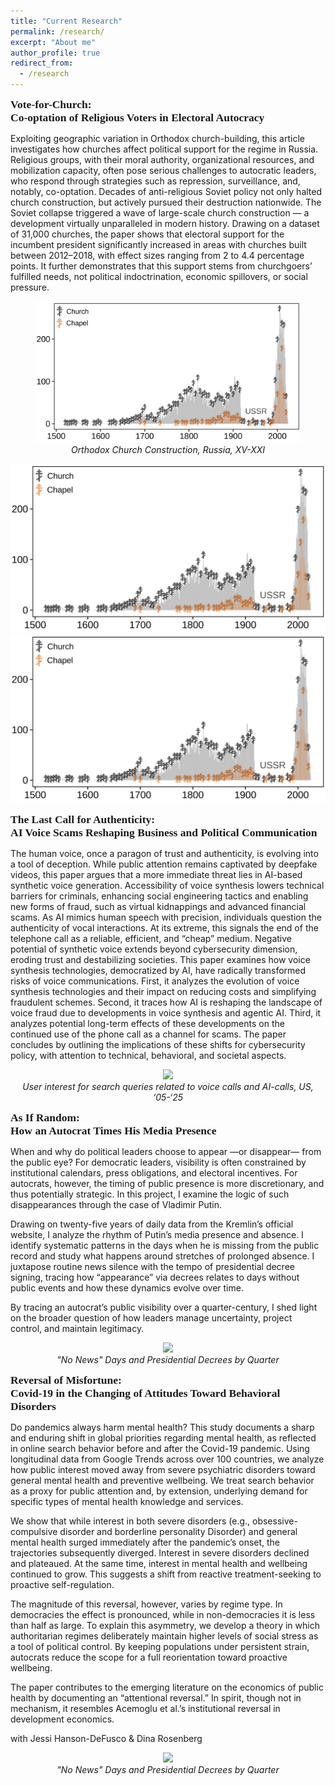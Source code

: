 ```yaml
---
title: "Current Research"
permalink: /research/
excerpt: "About me"
author_profile: true
redirect_from: 
  - /research
---
```


<style>
  .col2 {
    columns: 2 200px;         /* number of columns and width in pixels*/
    -webkit-columns: 2 200px; /* chrome, safari */
    -moz-columns: 2 200px;    /* firefox */
  }
  .col3 {
    columns: 3 100px;
    -webkit-columns: 3 100px;
    -moz-columns: 3 100px;
  }
</style>


<span style="font-family:'JetBrains Mono';font-size: 125%;"><b>Vote-for-Church:<br>Co-optation of Religious Voters in Electoral Autocracy </b></span>

Exploiting geographic variation in Orthodox church-building, this article investigates how churches affect political support for the regime in Russia. Religious groups, with their moral authority, organizational resources, and mobilization capacity, often pose serious challenges to autocratic leaders, who respond through strategies such as repression, surveillance, and, notably, co-optation. Decades of anti-religious Soviet policy not only halted church construction, but actively pursued their destruction nationwide. The Soviet collapse triggered a wave of large-scale church construction — a development virtually unparalleled in modern history. Drawing on a dataset of 31,000 churches, the paper shows that electoral support for the incumbent president significantly increased in areas with churches built between 2012–2018, with effect sizes ranging from 2 to 4.4 percentage points. It further demonstrates that this support stems from churchgoers’ fulfilled needs, not political indoctrination, economic spillovers, or social pressure.

<center>
  <figure>
    <img src="files/figs/Figure-Rel-And-Vote.png" style="max-height:500px;width:auto;">
    <figcaption><i> Orthodox Church Construction, Russia, XV-XXI </i></figcaption>
  </figure>
</center>



<img src="files/figs/Figure-Rel-And-Vote.png" style="max-height:500px;width:auto;">

<center>
<img src="files/figs/Figure-Rel-And-Vote.png" style="max-height:500px; width:auto;">
<figcaption><i></i></figcaption>
</center>

<span style="font-family:'JetBrains Mono';font-size: 125%;"><b>The Last Call for Authenticity:<br>AI Voice Scams Reshaping Business and Political Communication</b></span>
   
The human voice, once a paragon of trust and authenticity, is evolving into a tool of deception. While public attention remains captivated by deepfake videos, this paper argues that a more immediate threat lies in AI-based synthetic voice generation. Accessibility of voice synthesis lowers technical barriers for criminals, enhancing social engineering tactics and enabling new forms of fraud, such as virtual kidnappings and advanced financial scams. As AI mimics human speech with precision, individuals question the authenticity of vocal interactions. At its extreme, this signals the end of the telephone call as a reliable, efficient, and “cheap” medium. Negative potential of synthetic voice extends beyond cybersecurity dimension, eroding trust and destabilizing societies. This paper examines how voice synthesis technologies, democratized by AI, have radically transformed risks of voice communications. First, it analyzes the evolution of voice synthesis technologies and their impact on reducing costs and simplifying fraudulent schemes. Second, it traces how AI is reshaping the landscape of voice fraud due to developments in voice synthesis and agentic AI. Third, it analyzes potential long-term effects of these developments on the continued use of the phone call as a channel for scams. The paper concludes by outlining the implications of these shifts for cybersecurity policy, with attention to technical, behavioral, and societal aspects.

 <center>
<img src="https://asobolev.com/files/figs/Figure-The-Last-Call.png" style="max-height:500px; width:auto;">
<figcaption><i>User interest for search queries related to voice calls and AI-calls, US, ‘05-‘25</i></figcaption>
</center>

<span style="font-family:'JetBrains Mono';font-size: 125%;"><b>As If Random:<br>How an Autocrat Times His Media Presence</b></span>

When and why do political leaders choose to appear —or disappear— from the public eye? For democratic leaders, visibility is often constrained by institutional calendars, press obligations, and electoral incentives. For autocrats, however, the timing of public presence is more discretionary, and thus potentially strategic. In this project, I examine the logic of such disappearances through the case of Vladimir Putin.

Drawing on twenty-five years of daily data from the Kremlin’s official website, I analyze the rhythm of Putin’s media presence and absence. I identify systematic patterns in the days when he is missing from the public record and study what happens around stretches of prolonged absence. I juxtapose routine news silence with the tempo of presidential decree signing, tracing how “appearance” via decrees relates to days without public events and how these dynamics evolve over time.

By tracing an autocrat’s public visibility over a quarter-century, I shed light on the broader question of how leaders manage uncertainty, project control, and maintain legitimacy.

<center>
<img src="https://asobolev.com/files/figs/Figure-As-If-Random.png" style="max-height:500px; width:auto;">
<figcaption><i>"No News" Days and Presidential Decrees by Quarter</i></figcaption>
</center>



<span style="font-family:'JetBrains Mono';font-size: 125%;"><b>Reversal of Misfortune:<br>Covid-19 in the Changing of Attitudes Toward Behavioral Disorders</b></span>


Do pandemics always harm mental health? This study documents a sharp and enduring shift in global priorities regarding mental health, as reflected in online search behavior before and after the Covid-19 pandemic. Using longitudinal data from Google Trends across over 100 countries, we analyze how public interest moved away from severe psychiatric disorders toward general mental health and preventive wellbeing. We treat search behavior as a proxy for public attention and, by extension, underlying demand for specific types of mental health knowledge and services.

We show that while interest in both severe disorders (e.g., obsessive-compulsive disorder and borderline personality Disorder) and general mental health surged immediately after the pandemic’s onset, the trajectories subsequently diverged. Interest in severe disorders declined and plateaued. At the same time, interest in mental health and wellbeing continued to grow. This suggests a shift from reactive treatment-seeking to proactive self-regulation.

The magnitude of this reversal, however, varies by regime type. In democracies the effect is pronounced, while in non-democracies it is less than half as large. To explain this asymmetry, we develop a theory in which authoritarian regimes deliberately maintain higher levels of social stress as a tool of political control. By keeping populations under persistent strain, autocrats reduce the scope for a full reorientation toward proactive wellbeing.

The paper contributes to the emerging literature on the economics of public health by documenting an “attentional reversal.” In spirit, though not in mechanism, it resembles Acemoglu et al.’s institutional reversal in development economics.
 
with Jessi Hanson-DeFusco & Dina Rosenberg

<center>
<img src="https://asobolev.com/files/figs/Figure-Reversal.png" style="max-height:500px; width:auto;">
<figcaption><i>"No News" Days and Presidential Decrees by Quarter</i></figcaption>
</center>


<!--

I am an Assistant Professor at the University of Texas at Dallas, where my research spans four interconnected fields: contentious politics, information manipulation, cybersecurity, and behavioral science. Together, they form a framework for understanding the evolving logic of coercion, persuasion, and vulnerability in the digital age.

At the heart of my inquiry lies a question: What is cyberspace, and how does it redefine the boundaries between information and the physical world? Can we adapt the classic ideas of Weber, Tilly, and Olson—about monopolies on coercion—to a reality where power is diffused across networks of data and algorithms? These theoretical puzzles guide my exploration of how autocracies, states, and other actors manipulate information flows to enforce control in an era where distinguishing truth from fiction has become prohibitively expensive for the average person.

Equally, I study the mechanics of persuasion and propaganda. In a world teeming with bots, trolls, and covert operations, the line between organic user behavior and state-sponsored manipulation blurs. This raises profound questions about the architecture of belief systems and the fragility of democratic discourse when trust in information sources erodes.

My research also delves into the parallels between human and machine learning. Both, it seems, are shaped by incomplete and often biased datasets—be it the emotional scars of childhood or the skewed inputs that define artificial intelligence training sets. These vulnerabilities create fertile ground for exploitation, whether by cybercriminals targeting individuals or adversaries exploiting systemic weaknesses in algorithms.

Each of these threads—cyberspace, manipulation, behavioral vulnerabilities, and the blurred boundaries between humans and machines—connects to a broader ambition: to map the invisible contours of power and resistance in a world where the digital and the physical increasingly overlap. My work is published in leading academic journals and resonates beyond academia, seeking to bridge the theoretical with the urgent realities of our time.

My CV is [here](), and my Google Scholar profile is [here]().

Let’s explore this together!


## __Research Agenda__


▨ Under Press <span style="color:CadetBlue;"> ▨ Under Review </span>  <span style="color:#6F6F6F;"> ▨ Under Construction</span> 


### Information Control and Contentious Politics

<p style="font-family:'Courier New'; white-space: nowrap;">
 
<b>          ■━┓ [Technology & Protest]</b> <br>
<b>&nbsp;&nbsp;┣━[’13]</b> Well-Organized Play: Symbolic Politics and the Effect of the Pro-Putin Rallies <br>
<b>&nbsp;&nbsp;┃&nbsp;&nbsp;&nbsp;&nbsp;&nbsp;&nbsp;&nbsp;</b><i>Problems of Post-Communism</i>, 2013, 60(2): 24-39 (with R. Smyth and I.Soboleva) <br>
<b>&nbsp;&nbsp;┣━[’19]</b> Stability of Revolutionary Governments In The Face of Mass Protest <br>
<b>&nbsp;&nbsp;┃&nbsp;&nbsp;&nbsp;&nbsp;&nbsp;&nbsp;&nbsp;</b>European Journal of Political Economy, 2013, 60(2): 24-39 (with R. Smyth and I.Soboleva) <br> 
<b>&nbsp;&nbsp;┣━[’20]</b> News and Geolocated Social Media Accurately Measure Protest Size Variation <br>
<b>&nbsp;&nbsp;┃&nbsp;&nbsp;&nbsp;&nbsp;&nbsp;&nbsp;&nbsp;</b>European Journal of Political Economy, 2013, 60(2): 24-39 (with R. Smyth and I.Soboleva) <br> 
<span style="color:#6F6F6F;">
<b>&nbsp;&nbsp;┗━[&nbsp;&nbsp;&nbsp;]</b> Protest Fragmentation <br> 
</span>
<b>          ■━┓ [Information Manipulation]</b> <br>
<span style="color:CadetBlue;">
<b>&nbsp;&nbsp;┣━[&nbsp;&nbsp;&nbsp;]</b>  Fantastic Beasts and How To Find Them:   <br>
<b>&nbsp;&nbsp;┃&nbsp;&nbsp;&nbsp;&nbsp;&nbsp;&nbsp;&nbsp;</b>Three Perspectives on Identification of Paid Political Trolls <br>
<b>&nbsp;&nbsp;┣━[&nbsp;&nbsp;&nbsp;]</b>  Fantastic Beasts and Whether They Matter: Causal Effect of Paid Political Trolls on Online Discussions  <br>
</span>
<span style="color:#6F6F6F;">
<b>&nbsp;&nbsp;┣━[&nbsp;&nbsp;&nbsp;]</b>  Fantastic Beasts and Where They Lead: How Trolls Manipulate Search Engines  <br>
<b>&nbsp;&nbsp;┣━[&nbsp;&nbsp;&nbsp;]</b>  How Free Media Can Help an Autocrat to Deal with Mass Protests? A Curious Case of Russia  <br>
<b>&nbsp;&nbsp;┗━[&nbsp;&nbsp;&nbsp;]</b>  Backup for an Autocrat: A Subtle Art of Delayed Propaganda  <br>
</span>
</p>

### Cyber Policy & Security

<p style="font-family:'Courier New'; white-space: nowrap;">

<b>          ■━┓</b> <br> 
<span style="color:CadetBlue;">
<b>&nbsp;&nbsp;┣━[&nbsp;&nbsp;&nbsp;]</b> The Last Call for Authenticity: AI Reshaping Voice Fraud Landscape <br>
<b>&nbsp;&nbsp;┣━[&nbsp;&nbsp;&nbsp;]</b> Fortresses Without Borders: The Limits of Monopolization of Cyber Coercion <br>
<b>&nbsp;&nbsp;┣━[&nbsp;&nbsp;&nbsp;]</b> Another Breach In The FireWall: How Digital Transparency Brings New Cyber Risks city authorities <br>
<b>&nbsp;&nbsp;┣━[&nbsp;&nbsp;&nbsp;]</b> Hacking The Ivory Tower: Understanding Cyber Attacks Against Social Sciences  <br>
</span> 
<b>&nbsp;&nbsp;┗━[&nbsp;&nbsp;&nbsp;]</b> Searching Digital Footnotes: Data in Cyber Security <br>
</p>

### Cognitive Exploits in Humans & Machines

<p style="font-family:'Courier New'; white-space: nowrap;">
<b>          ■━┓</b> <br>
<b>&nbsp;&nbsp;┣━[’24]</b> Quality of Life and Afghan Adults’ Psychosocial Wellbeing Under Taliban 2.0 <br>
<b>&nbsp;&nbsp;┃&nbsp;&nbsp;&nbsp;&nbsp;&nbsp;&nbsp;&nbsp;</b>   <br> 
<span style="color:#CadetBlue;">
<b>&nbsp;&nbsp;┣━[&nbsp;&nbsp;&nbsp;]</b> Low Battery: Mental Health Correlates of Charging Habits [D31] <br>
<b>&nbsp;&nbsp;┣━[&nbsp;&nbsp;&nbsp;]</b> Artificial VS Natural Intelligence <br>
<b>&nbsp;&nbsp;┗━[&nbsp;&nbsp;&nbsp;]</b> Reversal of Misfortunes: How Covid-19 Changed the Attitudes Toward Behavioral Disorders <br>
</span>
</p>

### Political Economy & Economics

<p style="font-family:'Courier New'; white-space: nowrap;">

<b>          ■━┓</b> <br>
<b>&nbsp;&nbsp;┣━ [’13]</b> Social and Economic Policy Trade-Offs in the Russian Regions: Evidence from Four Case Studies <br>
<b>&nbsp;&nbsp;┃&nbsp;&nbsp;&nbsp;&nbsp;&nbsp;&nbsp;&nbsp;</b> <i>Europe-Asia Studies<i>, 2013, 65(10): 1855-1876 (with T. Remington, I. Soboleva, & M. Urnov)<br> 
<b>&nbsp;&nbsp;┣━ [’14]</b> Means of Production VS Means of Coercion: Can Russian Business Limit the Violence of Predatory State? <br>
<b>&nbsp;&nbsp;┃&nbsp;&nbsp;&nbsp;&nbsp;&nbsp;&nbsp;&nbsp;</b>   <br> 
<b>&nbsp;&nbsp;┗━ [’14]</b> Trial by Fire: a Natural Disaster’s Impact on Support for the Authorities in Rural Russia <br>
<b>&nbsp;&nbsp;&nbsp;&nbsp;&nbsp;&nbsp;&nbsp;&nbsp;&nbsp;&nbsp;</b>   <br> 
</p>








[“Black Markets, Red Square: How the Kremlin Utilizes Darknet for Its Cyberpolicy”](#InProgress) 

Non-democratic governments actively use cyber technologies for political purposes. They deploy trolls and bots to disseminate misinformation domestically and abroad. They use digital surveillance to track opposition activists and breach foreign national networks to steal classified information. They can also organize attacks against critical infrastructure. However, these governments did not invent digital weaponry from the scratch. Instead, they often use solutions supplied by the black digital markets. The features of these markets determine what a non-democratic government can and cannot do in cyberspace. In this paper, I provide a systematic overview of how black digital markets are organized in Russia and how the state agencies and informal groups linked to the Kremlin operate on these markets.


[“How to Catch a Troll: Detection of Paid Political Commentators on Social Media”](#InProgress) 

Social media platforms, national governments, and academics develop sophisticated methods to detect state-sponsored political commentators on the Internet. Most of these methods are based on a combination of arbitrarily chosen criteria, often including the country of origin of the account’s email address or phone number, usage of specific characters, and specific keywords in the message. I argue that such methods may be unable to identify a significant proportion of paid political commentators. These commentators are apparently aware of the risks and try hard to hide their troll identity. They do not only post a lot of politically irrelevant information, but they also calibrate their behavior by adjusting the profiles of their accounts in the direction of profiles of regular users of social media. In contrast to methods with arbitrarily chosen criteria, models that employ “ground truth” data without pre-specified metrics can deliver predictions with a high degree of accuracy.

<div>

<iframe width='100%' height='300' src='https://rdrr.io/snippets/embed/' frameborder='0'></iframe>


<iframe src="/files/Anton-Sobolev-CV.pdf" width="125%" height="700px"></iframe>
</div>


<li><p>Had an arrival delay of two or more hours</p>
<div class="tutorial-exercise" data-label="filterex1" data-completion="1" data-diagnostics="1" data-startover="1" data-lines="0">
<script type="application/json" data-ui-opts="1">{"engine":"r","has_checker":false,"caption":"<span data-i18n=\"text.enginecap\" data-i18n-opts=\"{&quot;engine&quot;:&quot;R&quot;}\">R Code<\/span>"}</script>
</div>
<div class="tutorial-exercise-support" data-label="filterex1-solution" data-completion="1" data-diagnostics="1" data-startover="1" data-lines="0">
<pre class="text"><code>filter(flights, arr_delay &gt;= 120) # arr_delay is in minutes</code></pre>
</div>
</li>





<script type="text/javascript" src="//cdn.datacamp.com/dcl-react.js.gz"></script>








## Works in Progress

[“Smile! You're on camera: Protest, Digital Surveilance and Citizen Intimidation”](#InProgress) 

State capacity to utilize digital surveilence in non-democratic countries can pose additional hurdles for regime democratization. National governments can identify and target participants of mass demonstrations, and impose punishment for taking to the street. This punishment need not be official. Using a novel dataset, I study how activists of pro-government "JeSuisMaidan"  movement exploit face recognition algorithms to identify and intimidate protesters in Russia. Furthermore, I document how this intimidation affects online behavior of targeted citizens.


[“How Pro-Government “Trolls” Influence Online Conversations in Russia”](#InProgress) 

In a non-democracy, the regime can censor and manipulate social media for its own goals. This paper unpacks the technology of the Russian government propaganda and manipulation of online discussions, and establishes the causal effect of government interventions on the online behavior of social media users. Using a novel database on the activity of the state-sponsored online propagandists masquerading as ordinary citizens, the so-called “trolls”, I estimate the impact of troll interventions in online conversation by combining matching techniques with the difference-in-differences approach. I find that the Russian troll activity was significantly more successful in stopping and diverting online discussions away from politically sensitive topics than in promoting a pro-government agenda. To the best of my knowledge, this is the first study that documents the causal effect of trolls' interventions on the online behavior of social media users. 


[“How Can Free Media Help an Autocrat to Deal with Mass Protests? A Curious Case of Russia”](#inprogress) *[Available upon request]*

A widespread belief holds that a free press threatens non-democratic governments since it can reveal official incompetence or misconduct and help opposition to organize. I argue that, under certain conditions, dictators can use free media to credibly communicate messages that discourage protest and thus strengthen the regime. I exploit the uneven geographical reach of broadcasts by the liberal Russian radio station Echo of Moscow to document this effect. In cities that received Echo of Moscow broadcasts, anti-Putin protesters were discouraged by the station’s credible accounts of a large pro-government demonstration in the capital, leading to lower participation in opposition rallies elsewhere. The finding helps explain the puzzle that various otherwise repressive authoritarian regimes permit some free press to operate. 

## Publications 

[“News and Social Media Accurately Measure Protest Size”](https://doi.org/10.1017/S0003055420000295) in *American Political Science Review*, 2020, 114(4), 1343-1351  (with Keith Chen, Jungseock Joo, and Zachary Steinert-Threlkeld)

This research note shows that news and social media data generate accurate estimates of the size of protests. Using cell phone location data on ten million individuals, this note measures the size of the 2017 United States Women’s March protests. This gold standard measure correlates strongly with estimates provided in news media as well as three size estimates generated using geolocated tweets, one text-based and two based on images. In testing these estimates, we also show that wealthier, more Democratic, and more urbanized areas generated larger protests. Because protest size is a key determinant of social movement success, knowing that news and social media accurately measure it means estimates using them can be trusted. In addition, researchers and funders should consider devoting more resources to the measurement undertaking.

[“Well-Organized Play: Symbolic Politics and the Effect of the Pro-Putin Rallies,”](https://doi.org/10.2753/PPC1075-8216600203) in *Problems of Post-Communism*, 2013, 60(2): 24-39 (with Regina Smyth and Irina Soboleva) [*Link*](https://doi.org/10.2753/PPC1075-8216600203)

Following the wave of color revolutions in the postcommunist states, the Putin regime notoriously orchestrated progovernment rallies to intimidate opposition forces and demonstrate the regime’s capacity to mobilize support. While these efforts were effective in the face of limited opposition protest, they did not deter the broader electoral challenges to United Russia (UR) in December 2011 and subsequent antiregime protests throughout the winter. Scenes of competing street actions became a battleground in which the pro- and anti-Putin activists contested the political narratives that defined both the president and his supporters. Our analysis highlights the state’s use of symbolic politics—the presentation of a distinct view of politics based on communication rooted in national symbols — as a tool to build support in electoral authoritarian regimes. We develop an analytic narrative that tracks the changes in the use of political symbols in Kremlin rallies between December 2011 and March 2012. We use original survey data of rally participants in Moscow to gauge the degree to which participants’ opinions reflected the messages broadcast in the rallies. 

[“Stability of Revolutionary Governments In The Face Of Mass Protest”](#works) (with Dmitry Dagaev and Natalia Lamberova)

Why do some newly introduced revolutionary governments face anti-government demonstrations and swiftly exit office, while others are able to establish political regimes that last for decades? Historical evidence finds revolutionary governments in the first decade of twenty-first century to be three times more vulnerable to mass protest than a hundred years ago. What can explain this trend? This paper relates the stability of newly emerged revolutionary governments to the political composition of the protest that brings a new incumbent to power and in factors that can shape it. Our theoretical model, incorporating protest into a dynamic Downsian framework, features the significant role of protest coordination, communication technology, ideology, and the coercive capacity of the regime. This paper contributes to the literature in several ways. First, it discusses a new historical trend of instability of revolutionary governments. Second, it proposes a model that helps to understand the growing instability of revolutionary regimes, as well as conditions that undermine stability. In equilibrium, it is possible to have a revolutionary government overthrown by popular uprising, despite the fact that it gained power on the wave of popular support. Third, under a set of conditions, the new incumbent would always come from a different part of political spectrum. Forth, the model unpacks the warm glow component of protesters' decision to take to the streets. Finally, we provide implications for endogenous choice of policy by revolutionary incumbent for protest dynamics.

[“Leaderless Protests?"](#works) (with Dmitry Dagaev, Natalia Lamberova, and Konstantin Sonin)

A notable characteristic of the 21st century protests is the absence of leaders. We propose a simple theoretical model of leaderless protests, in which factions with different political agendas unite to topple the incumbent leader. The fractionalization of recent protests become possible as the costs of broadcasting one's agenda among the group of potential supporters dramatically declined. Using a dataset that covers 73 countries and 114 protest campaigns in 1946-2006, we show that the spread of broadcasting technologies such as radio, TV, newspapers and Internet in separate regressions is negatively related to the probability that a campaign has discernible leadership. Our quasi-placebo tests for communication technologies that are less efficient in broadcasting potential leaders' agenda (e.g., mobile and fixed phones) are consistent with null effect. Both baseline and quasi-placebo results are robust to inclusion of wide range of covariates, and to the use of the Heckman approach, IV regression, or non-parametric analysis via Hainmueller and Hazlett (2014) KRLS approach.

[“Trial by Fire: a Natural Disaster’s Impact on Support for the Authorities in Rural Russia,”](http://dx.doi.org/10.1017/S0043887114000215) in *World Politics*, 2014, 66(4), 641-668  (with Egor Lazarev, Irina Soboleva, and Boris Sokolov) [*Link*](http://dx.doi.org/10.1017/S0043887114000215)

We explore the microfoundations of political support under a nondemocratic regime by investigating the impact of a natural disaster on attitudes toward the government. The research exploits the enormous wildfires that occurred in rural Russia during the summer of 2010 as a natural experiment. We test the effects of fires with a survey of almost eight hundred respondents in seventy randomly selected villages. We find that in the burned villages there is higher support for the government at all levels. Most counterintuitively, the rise of support for authorities cannot be fully explained by the generous governmental aid. The authors interpret the results by the demonstration effect of the government's performance.

["Means of Production VS Means of Coercion: Can Russian Business Limit the Violence of Predatory State?,"](http://www.tandfonline.com/doi/full/10.1080/1060586X.2013.859434) in *Post-Soviet Affairs*, 2014, 30(1), 171-194 (with Andrei Yakovlev and Anton Kazun) [*Link*](http://www.tandfonline.com/doi/full/10.1080/1060586X.2013.859434)

The formation of organizations capable of effectively restricting violence in society is a necessary condition for transition from developing societies to societies with sustainable economic growth. We explore the logic of formation of such organizations using the case study of collective actions of the Russian business community aimed at restricting “state violence” against business. We seek to identify the conditions leading to a shift in the choice of strategies from attempts at informal agreements with extortionists controlling means of coercion to cooperation of businessmen and trace the further evolution of organized forms of collective action. Finally, we assess to what extent the created organizations can be efficient and self-supporting in the long term.

[“Civic and Political Activism in Russia”](http://www.jstor.org/stable/10.7864/j.ctt1zkjzsh.13) in *The New Autocracy: Information, Politics, and Policy in Putin's Russia*, 2018, 249-276, Brookings Institution Press (with Alexei Zakharov) [*Link*](http://www.jstor.org/stable/10.7864/j.ctt1zkjzsh.13)

A common opinion among scholars is that civil society in Russia is weak and that this constitutes an obstacle to the development of democracy. The perceived weakness of civil society is attributed to a variety of causes — from the cultural legacies of imperial and Soviet Russia, which have supposedly left Russians atomized and distrustful, to the authoritarian repression of the current regime. As a result, political leaders are today unconstrained — and their policies unaffected — by those who represent particular social interests. We examine the evidence and argue that this view does not offer a full picture of Russian civil society. Russians are not more distrustful than citizens of comparable countries. The evidence does suggest a low level of civic participation after the end of communism—in part because membership in the discredited Communist Party and pro forma membership in official labor unions were not quickly replaced by other involvements — but we also find an apparent increase in civic activity in the past five years, despite the tightening of political controls. At the same time, nongovernmental organizations have improved their capacity to mobilize supporters and volunteers and to raise cash through contributions. We show that in two key regards — the petitioning of officials at all levels of the state and election monitoring— Russian citizens have affected political outcomes and policy decisions, albeit to a limited extent. 





-->


